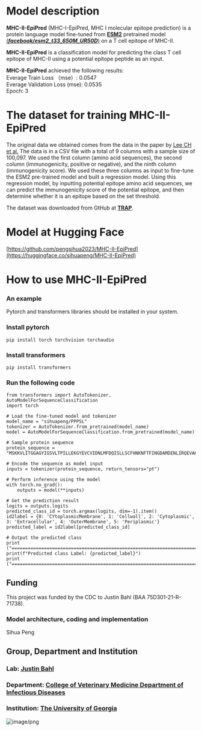 # Model description
**MHC-II-EpiPred** (MHC-I-EpiPred, MHC I molecular epitope prediction) is a protein language model fine-tuned from [**ESM2**](https://github.com/facebookresearch/esm) pretrained model [(***facebook/esm2_t33_650M_UR50D***)](https://huggingface.co/facebook/esm2_t33_650M_UR50D) on a T cell epitope of MHC-II.    

**MHC-II-EpiPred** is a classification model for predicting the class T cell epitope of MHC-II using a potential epitope peptide as an input. 

**MHC-II-EpiPred** achieved the following results:  
Everage Train Loss （mse）: 0.0547  
Everage Validation Loss (mse): 0.0535  
Epoch: 3 

# The dataset for training **MHC-II-EpiPred**
The original data we obtained comes from the data in the paper by [Lee CH et al.](https://genomemedicine.biomedcentral.com/articles/10.1186/s13073-023-01225-z) The data is in a CSV file with a total of 9 columns with a sample size of 100,097. We used the first column (amino acid sequences), the second column (immunogenicity, positive or negative), and the ninth column (immunogenicity score). We used these three columns as input to fine-tune the ESM2 pre-trained model and built a regression model. Using this regression model, by inputting potential epitope amino acid sequences, we can predict the immunogenicity score of the potential epitope, and then determine whether it is an epitope based on the set threshold.

The dataset was downloaded from GtHub at [**TRAP**](https://github.com/ChloeHJ/TRAP/blob/main/data/pathogenic_db.csv). 

# Model at Hugging Face
[https://github.com/pengsihua2023/MHC-II-EpiPred](https://huggingface.co/sihuapeng/MHC-II-EpiPred)   

# How to use **MHC-II-EpiPred**
### An example
Pytorch and transformers libraries should be installed in your system.  
### Install pytorch
```
pip install torch torchvision torchaudio

```
### Install transformers
```
pip install transformers

```
### Run the following code
```
from transformers import AutoTokenizer, AutoModelForSequenceClassification
import torch

# Load the fine-tuned model and tokenizer
model_name = "sihuapeng/PPPSL"
tokenizer = AutoTokenizer.from_pretrained(model_name)
model = AutoModelForSequenceClassification.from_pretrained(model_name)

# Sample protein sequence
protein_sequence = "MSKKVLITGGAGYIGSVLTPILLEKGYEVCVIDNLMFDQISLLSCFHNKNFTFINGDAMDENLIRQEVAKADIIIPLAALVGAPLCKRNPKLAKMINYEAVKMISDFASPSQIFIYPNTNSGYGIGEKDAMCTEESPLRPISEYGIDKVHAEQYLLDKGNCVTFRLATVFGISPRMRLDLLVNDFTYRAYRDKFIVLFEEHFRRNYIHVRDVVKGFIHGIENYDKMKGQAYNMGLSSANLTKRQLAETIKKYIPDFYIHSANIGEDPDKRDYLVSNTKLEATGWKPDNTLEDGIKELLRAFKMMKVNRFANFN"

# Encode the sequence as model input
inputs = tokenizer(protein_sequence, return_tensors="pt")

# Perform inference using the model
with torch.no_grad():
    outputs = model(**inputs)

# Get the prediction result
logits = outputs.logits
predicted_class_id = torch.argmax(logits, dim=-1).item()
id2label = {0: 'CYtoplasmicMembrane', 1: 'Cellwall', 2: 'Cytoplasmic', 3: 'Extracellular', 4: 'OuterMembrane', 5: 'Periplasmic'}
predicted_label = id2label[predicted_class_id]

# Output the predicted class
print ("===========================================================================================================================================")
print(f"Predicted class Label: {predicted_label}")
print ("===========================================================================================================================================")

```

## Funding
This project was funded by the CDC to Justin Bahl (BAA 75D301-21-R-71738).  
### Model architecture, coding and implementation
Sihua Peng  
## Group, Department and Institution  
### Lab: [Justin Bahl](https://bahl-lab.github.io/)  
### Department: [College of Veterinary Medicine Department of Infectious Diseases](https://vet.uga.edu/education/academic-departments/infectious-diseases/)  
### Institution: [The University of Georgia](https://www.uga.edu/)  

![image/png](https://cdn-uploads.huggingface.co/production/uploads/64c56e2d2d07296c7e35994f/2rlokZM1FBTxibqrM8ERs.png)
